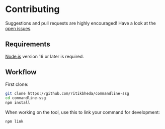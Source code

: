 # Contributing

Suggestions and pull requests are highly encouraged! Have a look at the [open issues](https://github.com/ritikbheda/commandline-ssg/issues).

## Requirements

[Node.js](https://nodejs.org/en/download/) version 16 or later is required.


## Workflow

First clone:

```sh
git clone https://github.com/ritikbheda/commandline-ssg
cd commandline-ssg
npm install
```

When working on the tool, use this to link your command for development:

```sh
npm link
```

